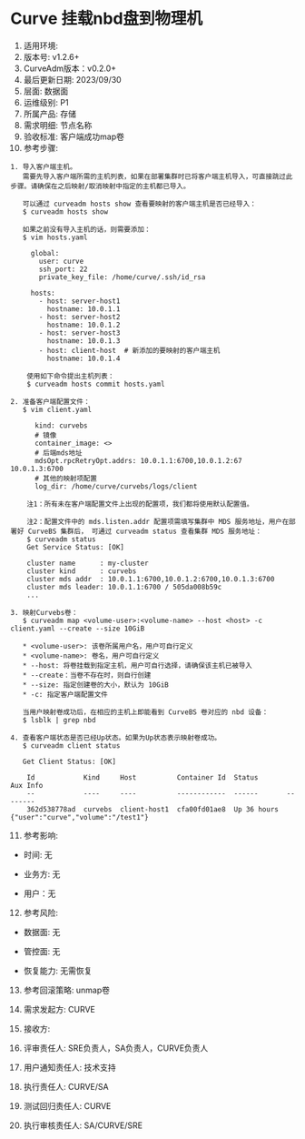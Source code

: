 # Curve 挂载nbd盘到物理机

1. 适用环境: 
2. 版本号: v1.2.6+
3. CurveAdm版本：v0.2.0+
4. 最后更新日期: 2023/09/30
5. 层面: 数据面
6. 运维级别: P1
7. 所属产品: 存储
8. 需求明细: 节点名称
9. 验收标准: 客户端成功map卷
10. 参考步骤:

```plaintext
1. 导入客户端主机。
   需要先导入客户端所需的主机列表，如果在部署集群时已将客户端主机导入，可直接跳过此步骤。请确保在之后映射/取消映射中指定的主机都已导入。
   
   可以通过 curveadm hosts show 查看要映射的客户端主机是否已经导入：
   $ curveadm hosts show
   
   如果之前没有导入主机的话，则需要添加：
   $ vim hosts.yaml
   
     global:
       user: curve
       ssh_port: 22
       private_key_file: /home/curve/.ssh/id_rsa
  
     hosts:
       - host: server-host1
         hostname: 10.0.1.1
       - host: server-host2
         hostname: 10.0.1.2
       - host: server-host3
         hostname: 10.0.1.3
       - host: client-host  # 新添加的要映射的客户端主机
         hostname: 10.0.1.4
         
    使用如下命令提出主机列表：
    $ curveadm hosts commit hosts.yaml

2. 准备客户端配置文件：
   $ vim client.yaml
   
      kind: curvebs
      # 镜像
      container_image: <>
      # 后端mds地址
      mdsOpt.rpcRetryOpt.addrs: 10.0.1.1:6700,10.0.1.2:67     10.0.1.3:6700
      # 其他的映射项配置
      log_dir: /home/curve/curvebs/logs/client
    
    注1：所有未在客户端配置文件上出现的配置项，我们都将使用默认配置值。

    注2：配置文件中的 mds.listen.addr 配置项需填写集群中 MDS 服务地址，用户在部署好 CurveBS 集群后， 可通过 curveadm status 查看集群 MDS 服务地址：
    $ curveadm status
    Get Service Status: [OK]
    
    cluster name      : my-cluster
    cluster kind      : curvebs
    cluster mds addr  : 10.0.1.1:6700,10.0.1.2:6700,10.0.1.3:6700
    cluster mds leader: 10.0.1.1:6700 / 505da008b59c
    ...
  
3. 映射Curvebs卷：
   $ curveadm map <volume-user>:<volume-name> --host <host> -c client.yaml --create --size 10GiB
   
   * <volume-user>: 该卷所属用户名，用户可自行定义
   * <volume-name>: 卷名，用户可自行定义
   * --host: 将卷挂载到指定主机，用户可自行选择，请确保该主机已被导入
   * --create：当卷不存在时，则自行创建
   * --size: 指定创建卷的大小，默认为 10GiB
   * -c: 指定客户端配置文件

   当用户映射卷成功后，在相应的主机上即能看到 CurveBS 卷对应的 nbd 设备：
   $ lsblk | grep nbd

4. 查看客户端状态是否已经Up状态。如果为Up状态表示映射卷成功。
   $ curveadm client status
   
   Get Client Status: [OK]

    Id            Kind     Host          Container Id  Status       Aux Info
    --            ----     ----          ------------  ------       --------
    362d538778ad  curvebs  client-host1  cfa00fd01ae8  Up 36 hours  {"user":"curve","volume":"/test1"}
```

11. 参考影响:

* 时间: 无

* 业务方: 无

* 用户：无

12. 参考风险:

* 数据面: 无

* 管控面: 无

* 恢复能力: 无需恢复

13. 参考回滚策略: unmap卷

14. 需求发起方: CURVE

15. 接收方:

16. 评审责任人: SRE负责人，SA负责人，CURVE负责人

17. 用户通知责任人: 技术支持

18. 执行责任人: CURVE/SA

19. 测试回归责任人: CURVE

20. 执行审核责任人: SA/CURVE/SRE
